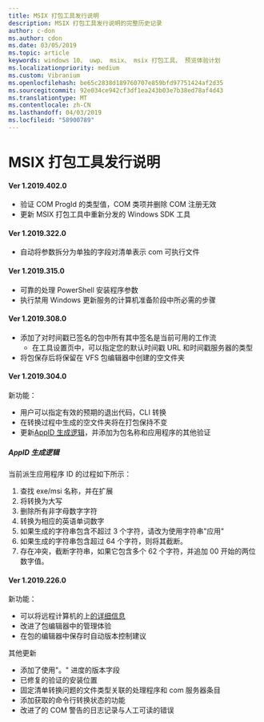 ```yaml
---
title: MSIX 打包工具发行说明
description: MSIX 打包工具发行说明的完整历史记录
author: c-don
ms.author: cdon
ms.date: 03/05/2019
ms.topic: article
keywords: windows 10、 uwp、 msix、 msix 打包工具、 预览体验计划
ms.localizationpriority: medium
ms.custom: Vibranium
ms.openlocfilehash: be65c2838d189760707e859bfd97751424af2d35
ms.sourcegitcommit: 92e034ce942cf3df1ea243b03e7b38ed78af4d43
ms.translationtype: MT
ms.contentlocale: zh-CN
ms.lasthandoff: 04/03/2019
ms.locfileid: "58900789"
---
```

# <a name="msix-packaging-tool-release-notes"></a>MSIX 打包工具发行说明 

#### <a name="ver-120194020"></a>Ver 1.2019.402.0

 - 验证 COM ProgId 的类型值，COM 类项并删除 COM 注册无效
 - 更新 MSIX 打包工具中重新分发的 Windows SDK 工具 

#### <a name="ver-120193220"></a>Ver 1.2019.322.0

 - 自动将参数拆分为单独的字段对清单表示 com 可执行文件

#### <a name="ver-120193150"></a>Ver 1.2019.315.0

 - 可靠的处理 PowerShell 安装程序参数
 - 执行禁用 Windows 更新服务的计算机准备阶段中所必需的步骤

#### <a name="ver-120193080"></a>Ver 1.2019.308.0

- 添加了对时间戳已签名的包中所有其中签名是当前可用的工作流
    - 在工具设置页中，可以指定您的默认时间戳 URL 和时间戳服务器的类型 
- 将包保存后将保留在 VFS 包编辑器中创建的空文件夹

#### <a name="ver-120193040"></a>Ver 1.2019.304.0

新功能：

- 用户可以指定有效的预期的退出代码，CLI 转换
- 在转换过程中生成的空文件夹将在打包保持不变
- 更新[AppID 生成逻辑](#appid-generation-logic)，并添加为包名称和应用程序的其他验证 

##### <a name="appid-generation-logic"></a>AppID 生成逻辑
当前派生应用程序 ID 的过程如下所示： 
1. 查找 exe/msi 名称，并在扩展
2. 将转换为大写
3. 删除所有非字母数字字符
4. 转换为相应的英语单词数字
5. 如果生成的字符串包含不超过 3 个字符，请改为使用字符串"应用"
6. 如果生成的字符串包含超过 64 个字符，则将其截断。
7. 存在冲突，截断字符串，如果它包含多个 62 个字符，并追加 00 开始的两位数字值。

#### <a name="ver-120192260"></a>Ver 1.2019.226.0
新功能：

- 可以将远程计算机的上[的详细信息](../remote-conversion-setup.md)
- 改进了包编辑器中的管理体验
- 在包的编辑器中保存时自动版本控制建议

其他更新

- 添加了使用"。" 进度的版本字段
- 已修复的验证的安装位置
- 固定清单转换问题的文件类型关联的处理程序和 com 服务器条目
- 添加获取的命令行转换状态的功能
- 改进了的 COM 警告的日志记录与人工可读的错误

